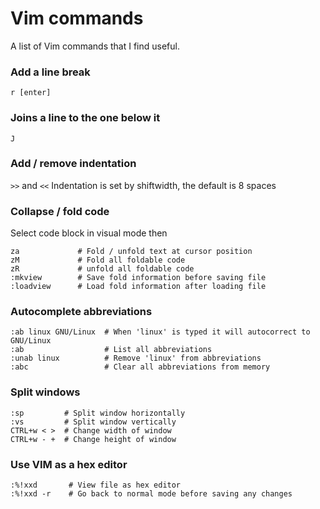 # Vim commands
A list of Vim commands that I find useful.

### Add a line break
```r [enter]```

### Joins a line to the one below it
```J```

### Add / remove indentation
```>>``` and ```<<```
Indentation is set by shiftwidth, the default is 8 spaces

### Collapse / fold code
Select code block in visual mode then
```zf             # Fold the selected code
za             # Fold / unfold text at cursor position
zM             # Fold all foldable code
zR             # unfold all foldable code
:mkview        # Save fold information before saving file
:loadview      # Load fold information after loading file
```

### Autocomplete abbreviations
```
:ab linux GNU/Linux  # When 'linux' is typed it will autocorrect to GNU/Linux
:ab                  # List all abbreviations
:unab linux          # Remove 'linux' from abbreviations
:abc                 # Clear all abbreviations from memory
```

### Split windows
```
:sp         # Split window horizontally
:vs         # Split window vertically
CTRL+w < >  # Change width of window
CTRL+w - +  # Change height of window
```

### Use VIM as a hex editor
```
:%!xxd       # View file as hex editor
:%!xxd -r    # Go back to normal mode before saving any changes
```
